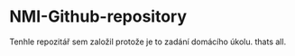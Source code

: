 # NMI-Github-repository
Tenhle repozitář sem založil protože je to zadání domácího úkolu. thats all.